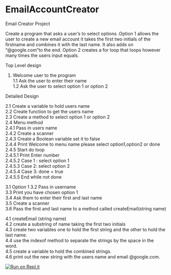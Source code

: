 # EmailAccountCreator

Email Creator Project

Create a program that asks a user’s to select options .Option 1 allows the user to create a new email account it takes the first two initials of the firstname and combines it with the last name. It also adds on “@google.com”to the end. Option 2 creates a for loop that loops however many times the users input equals.

Top Level design

1.	Welcome user to the program <br />
1.1	Ask the user to enter their name <br />
1.2	Ask the user to select option 1 or option 2 <br />

Detailed Design 

2.1	Create a variable to hold users name <br />
2.2	Create function  to get the users name <br />
2.3	Create a method to select option 1 or option 2 <br />
2.4	Menu method <br />
2.4.1	Pass in users name <br />
2.4.2	Create a scanner <br />
2.4.3	Create a Boolean variable set it to false <br />
2.4.4	Print Welcome to menu name please select option1,option2 or done <br />
2.4.5	Start do loop <br />
2.4.5.1	Print Enter number <br />
2.4.5.2	Case 1 : select option 1 <br />
2.4.5.3	Case 2: select option 2<br />
2.4.5.4	Case 3: done = true <br />
2.4.5.5	End while not done<br />

3.1	Option 1 
3.2	Pass in username <br />
3.3	Print you have chosen option 1 <br />
3.4	Ask them to enter their first and last name <br />
3.5	Create a scanner <br />
3.6	Pass the first and last name to a method called createEmail(string name)<br />

4.1 createEmail (string name)<br />
4.2 create a substring of name taking the first two initials <br />
4.3 create two variables one to hold the first string and the other to hold the last name.<br />
4.4 use the indexof method to separate the strings by the space in the word.<br />
4.5 create a variable to hold the combined strings. <br />
4.6 print out the new string with the users name and email @google.com.<br />

[![Run on Repl.it](https://repl.it/badge/github/juden101/EmailAccountCreator)](https://repl.it/github/juden101/EmailAccountCreator)
